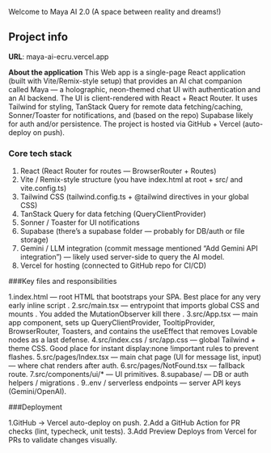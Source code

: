 Welcome to Maya AI 2.0 (A space between reality and dreams!)

## Project info

**URL**: maya-ai-ecru.vercel.app

**About the application**
This Web app is a single-page React application (built with Vite/Remix-style setup) that provides an AI chat companion called Maya — a holographic, neon-themed chat UI with authentication and an AI backend. The UI is client-rendered with React + React Router. It uses Tailwind for styling, TanStack Query for remote data fetching/caching, Sonner/Toaster for notifications, and (based on the repo) Supabase likely for auth and/or persistence. The project is hosted via GitHub + Vercel (auto-deploy on push).


### Core tech stack

1. React (React Router for routes — BrowserRouter + Routes)
2. Vite / Remix-style structure (you have index.html at root + src/ and vite.config.ts)
3. Tailwind CSS (tailwind.config.ts + @tailwind directives in your global CSS)
4. TanStack Query for data fetching (QueryClientProvider)
5. Sonner / Toaster for UI notifications
6. Supabase (there’s a supabase folder — probably for DB/auth or file storage)
7. Gemini / LLM integration (commit message mentioned “Add Gemini API integration”) — likely used server-side to query the AI model.
8. Vercel for hosting (connected to GitHub repo for CI/CD)



###Key files and responsibilities

1.index.html — root HTML that bootstraps your SPA. Best place for any very early inline script .
2.src/main.tsx — entrypoint that imports global CSS and mounts <App />. You added the MutationObserver kill there .
3.src/App.tsx — main app component, sets up QueryClientProvider, TooltipProvider, BrowserRouter, Toasters, and contains the useEffect that removes Lovable nodes as a last defense.
4.src/index.css / src/app.css — global Tailwind + theme CSS. Good place for instant display:none !important rules to prevent flashes.
5.src/pages/Index.tsx — main chat page (UI for message list, input) — where chat renders after auth.
6.src/pages/NotFound.tsx — fallback route.
7.src/components/ui/* — UI primitives.
8.supabase/ — DB or auth helpers / migrations .
9..env / serverless endpoints — server API keys (Gemini/OpenAI).


###Deployment 

1.GitHub → Vercel auto-deploy on push.
2.Add a GitHub Action for PR checks (lint, typecheck, unit tests).
3.Add Preview Deploys from Vercel for PRs to validate changes visually.










